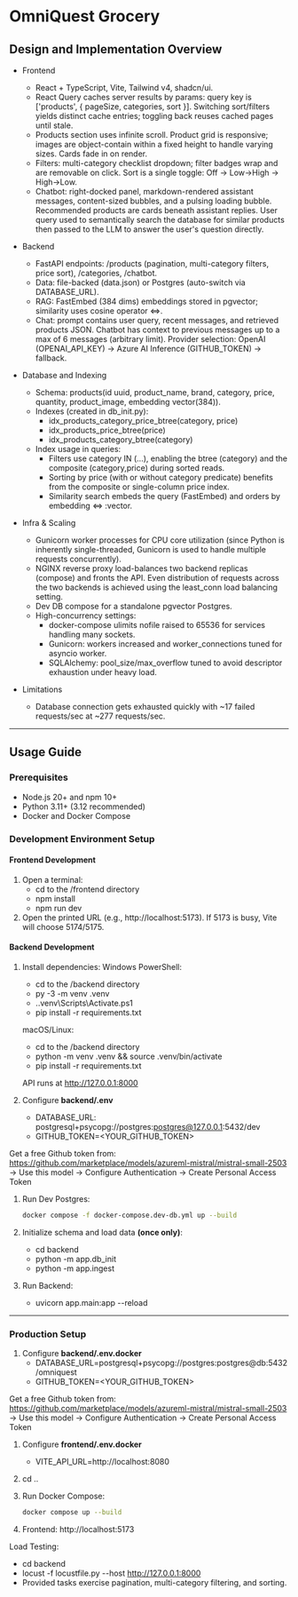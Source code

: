 # OmniQuest Grocery

## Design and Implementation Overview

- Frontend
  - React + TypeScript, Vite, Tailwind v4, shadcn/ui.
  - React Query caches server results by params: query key is ['products', { pageSize, categories, sort }]. Switching sort/filters yields distinct cache entries; toggling back reuses cached pages until stale.
  - Products section uses infinite scroll. Product grid is responsive; images are object-contain within a fixed height to handle varying sizes. Cards fade in on render.
  - Filters: multi-category checklist dropdown; filter badges wrap and are removable on click. Sort is a single toggle: Off → Low→High → High→Low.
  - Chatbot: right-docked panel, markdown-rendered assistant messages, content-sized bubbles, and a pulsing loading bubble. Recommended products are cards beneath assistant replies. User query used to semantically search the database for similar products then passed to the LLM to answer the user's question directly.

- Backend
  - FastAPI endpoints: /products (pagination, multi-category filters, price sort), /categories, /chatbot.
  - Data: file-backed (data.json) or Postgres (auto-switch via DATABASE_URL).
  - RAG: FastEmbed (384 dims) embeddings stored in pgvector; similarity uses cosine operator <=>.
  - Chat: prompt contains user query, recent messages, and retrieved products JSON. Chatbot has context to previous messages up to a max of 6 messages (arbitrary limit). Provider selection: OpenAI (OPENAI_API_KEY) → Azure AI Inference (GITHUB_TOKEN) → fallback.

- Database and Indexing
  - Schema: products(id uuid, product_name, brand, category, price, quantity, product_image, embedding vector(384)).
  - Indexes (created in db_init.py):
    - idx_products_category_price_btree(category, price)
    - idx_products_price_btree(price)
    - idx_products_category_btree(category)
  - Index usage in queries:
    - Filters use category IN (...), enabling the btree (category) and the composite (category,price) during sorted reads.
    - Sorting by price (with or without category predicate) benefits from the composite or single-column price index.
    - Similarity search embeds the query (FastEmbed) and orders by embedding <=> :vector.

- Infra & Scaling
  - Gunicorn worker processes for CPU core utilization (since Python is inherently single-threaded, Gunicorn is used to handle multiple requests concurrently).
  - NGINX reverse proxy load-balances two backend replicas (compose) and fronts the API. Even distribution of requests across the two backends is achieved using the least_conn load balancing setting.
  - Dev DB compose for a standalone pgvector Postgres.
  - High-concurrency settings:
    - docker-compose ulimits nofile raised to 65536 for services handling many sockets.
    - Gunicorn: workers increased and worker_connections tuned for asyncio worker.
    - SQLAlchemy: pool_size/max_overflow tuned to avoid descriptor exhaustion under heavy load.

- Limitations
  - Database connection gets exhausted quickly with ~17 failed requests/sec at ~277 requests/sec.

--------------------------------

## Usage Guide

### Prerequisites
- Node.js 20+ and npm 10+
- Python 3.11+ (3.12 recommended)
- Docker and Docker Compose

### Development Environment Setup

#### Frontend Development
1) Open a terminal:
   - cd to the /frontend directory
   - npm install
   - npm run dev
2) Open the printed URL (e.g., http://localhost:5173). If 5173 is busy, Vite will choose 5174/5175.

#### Backend Development

1) Install dependencies:
   Windows PowerShell:
   - cd to the /backend directory
   - py -3 -m venv .venv
   - .\.venv\Scripts\Activate.ps1
   - pip install -r requirements.txt

   macOS/Linux:
   - cd to the /backend directory
   - python -m venv .venv && source .venv/bin/activate
   - pip install -r requirements.txt

   API runs at http://127.0.0.1:8000

2) Configure **backend/.env**
   - DATABASE_URL: postgresql+psycopg://postgres:postgres@127.0.0.1:5432/dev
   - GITHUB_TOKEN=<YOUR_GITHUB_TOKEN>

Get a free Github token from: https://github.com/marketplace/models/azureml-mistral/mistral-small-2503 -> Use this model -> Configure Authentication -> Create Personal Access Token

1) Run Dev Postgres:
   ```bash
   docker compose -f docker-compose.dev-db.yml up --build
   ```

2) Initialize schema and load data **(once only)**:
   - cd backend
   - python -m app.db_init
   - python -m app.ingest

3) Run Backend:
   - uvicorn app.main:app --reload


--------------------------------


### Production Setup

1) Configure **backend/.env.docker** 
   - DATABASE_URL=postgresql+psycopg://postgres:postgres@db:5432/omniquest
   - GITHUB_TOKEN=<YOUR_GITHUB_TOKEN>

Get a free Github token from: https://github.com/marketplace/models/azureml-mistral/mistral-small-2503 -> Use this model -> Configure Authentication -> Create Personal Access Token

1) Configure **frontend/.env.docker** 
   - VITE_API_URL=http://localhost:8080

2) cd ..

3) Run Docker Compose:
   ```bash
   docker compose up --build
   ```

4) Frontend: http://localhost:5173

Load Testing:
- cd backend
- locust -f locustfile.py --host http://127.0.0.1:8000
- Provided tasks exercise pagination, multi-category filtering, and sorting.

